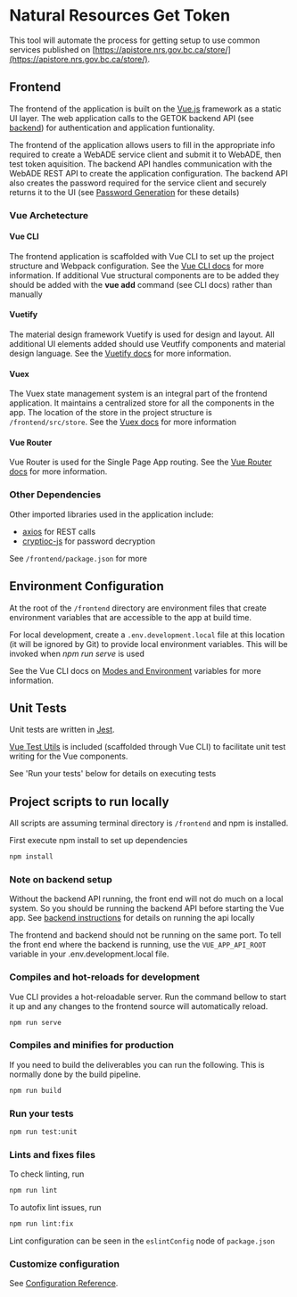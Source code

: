 # Natural Resources Get Token

This tool will automate the process for getting setup to use common services published on [https://apistore.nrs.gov.bc.ca/store/](https://apistore.nrs.gov.bc.ca/store/).

## Frontend
The frontend of the application is built on the [Vue.js](https://vuejs.org/) framework as a static UI layer. The web application calls to the GETOK backend API (see [backend](../backend)) for authentication and application funtionality.

The frontend of the application allows users to fill in the appropriate info required to create a WebADE service client and submit it to WebADE, then test token aquisition. The backend API handles communication with the WebADE REST API to create the application configuration. The backend API also creates the password required for the service client and securely returns it to the UI (see [Password Generation](TBD) for these details)

### Vue Archetecture

#### Vue CLI
The frontend application is scaffolded with Vue CLI to set up the project structure and Webpack configuration. See the [Vue CLI docs]() for more information.
If additional Vue structural components are to be added they should be added with the **vue add** command (see CLI docs) rather than manually

#### Vuetify
The material design framework Vuetify is used for design and layout. All additional UI elements added should use Veutfify components and material design language. See the [Vuetify docs](https://vuetifyjs.com/en/getting-started/quick-start) for more information.

#### Vuex
The Vuex state management system is an integral part of the frontend application. It maintains a centralized store for all the components in the app. The location of the store in the project structure is `/frontend/src/store`. See the [Vuex docs](https://vuex.vuejs.org/) for more information

#### Vue Router
Vue Router is used for the Single Page App routing. See the [Vue Router docs](https://router.vuejs.org/) for more information.

### Other Dependencies
Other imported libraries used in the application include:

* [axios](https://github.com/axios/axios) for REST calls
* [cryptioc-js](https://github.com/wwwtyro/cryptico) for password decryption


See `/frontend/package.json` for more

## Environment Configuration
At the root of the `/frontend` directory are environment files that create environment variables that are accessible to the app at build time.

For local development, create a `.env.development.local` file at this location (it will be ignored by Git) to provide local environment variables. This will be invoked when *npm run serve* is used

See the Vue CLI docs on [Modes and Environment](https://cli.vuejs.org/guide/mode-and-env.html) variables for more information.

## Unit Tests
Unit tests are written in [Jest](https://jestjs.io/).

[Vue Test Utils](https://vue-test-utils.vuejs.org/) is included (scaffolded through Vue CLI) to facilitate unit test writing for the Vue components.

See 'Run your tests' below for details on executing tests

## Project scripts to run locally
All scripts are assuming terminal directory is `/frontend` and npm is installed.

First execute npm install to set up dependencies

``` sh
npm install
```

### Note on backend setup
Without the backend API running, the front end will not do much on a local system. So you should be running the backend API before starting the Vue app. See [backend instructions](../backend/README.md) for details on running the api locally

The frontend and backend should not be running on the same port. To tell the front end where the backend is running, use the `VUE_APP_API_ROOT` variable in your .env.development.local file.

### Compiles and hot-reloads for development
Vue CLI provides a hot-reloadable server. Run the command bellow to start it up and any changes to the frontend source will automatically reload.

``` sh
npm run serve
```

### Compiles and minifies for production
If you need to build the deliverables you can run the following. This is normally done by the build pipeline.
``` sh
npm run build
```

### Run your tests

``` sh
npm run test:unit
```

### Lints and fixes files
To check linting, run

``` sh
npm run lint
```

To autofix lint issues, run

``` sh
npm run lint:fix
```
Lint configuration can be seen in the `eslintConfig` node of `package.json`

### Customize configuration

See [Configuration Reference](https://cli.vuejs.org/config/).
